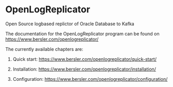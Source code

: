 # OpenLogReplicator
Open Source logbased replictor of Oracle Database to Kafka

The documentation for the OpenLogReplicator program can be found on https://www.bersler.com/openlogreplicator/

The currently available chapters are:

1. Quick start:
https://www.bersler.com/openlogreplicator/quick-start/

2. Installation:
https://www.bersler.com/openlogreplicator/installation/

3. Configuration:
https://www.bersler.com/openlogreplicator/configuration/
